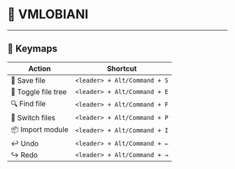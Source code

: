 # 🧠 VMLOBIANI

---

## 🎹 Keymaps

| Action                | Shortcut                              |
|-----------------------|----------------------------------------|
| 💾 Save file          | `<leader> + Alt/Command + S`          |
| 📁 Toggle file tree   | `<leader> + Alt/Command + E`          |
| 🔍 Find file          | `<leader> + Alt/Command + F`          |
| 🔄 Switch files       | `<leader> + Alt/Command + P`          |
| 📦 Import module      | `<leader> + Alt/Command + I`          |
| ↩️ Undo               | `<leader> + Alt/Command + ←`          |
| ↪️ Redo               | `<leader> + Alt/Command + →`          |
